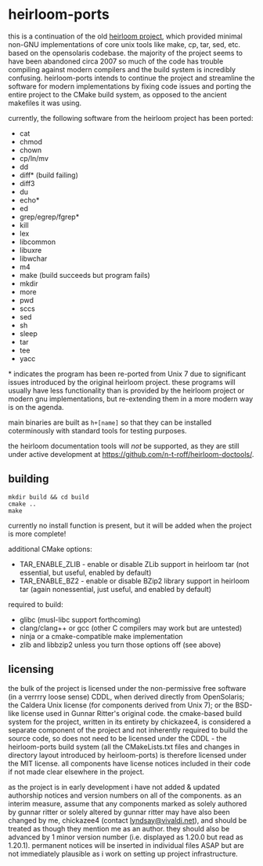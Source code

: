 # heirloom-ports

this is a continuation of the old [heirloom project](http://heirloom.sourceforge.net), which provided minimal non-GNU implementations of core unix tools like make, cp, tar, sed, etc. based on the opensolaris codebase. the majority of the project seems to have been abandoned circa 2007 so much of the code has trouble compiling against modern compilers and the build system is incredibly confusing. heirloom-ports intends to continue the project and streamline the software for modern implementations by fixing code issues and porting the entire project to the CMake build system, as opposed to the ancient makefiles it was using. 

currently, the following software from the heirloom project has been ported:
* cat
* chmod
* chown
* cp/ln/mv
* dd
* diff* (build failing)
* diff3
* du
* echo*
* ed
* grep/egrep/fgrep*
* kill
* lex
* libcommon
* libuxre
* libwchar
* m4
* make (build succeeds but program fails)
* mkdir
* more
* pwd
* sccs
* sed
* sh
* sleep
* tar
* tee
* yacc

\* indicates the program has been re-ported from Unix 7 due to significant issues introduced by the original heirloom project. these programs will usually have less functionality than is provided by the heirloom project or modern gnu implementations, but re-extending them in a more modern way is on the agenda.

main binaries are built as `h+[name]` so that they can be installed coterminously with standard tools for testing purposes.

the heirloom documentation tools will *not* be supported, as they are still under active development at https://github.com/n-t-roff/heirloom-doctools/.

## building

    mkdir build && cd build
    cmake ..
    make

currently no install function is present, but it will be added when the project is more complete!

additional CMake options:
* TAR_ENABLE_ZLIB - enable or disable ZLib support in heirloom tar (not essential, but useful, enabled by default)
* TAR_ENABLE_BZ2 - enable or disable BZip2 library support in heirloom tar (again nonessential, just useful, and enabled by default)

required to build:
* glibc (musl-libc support forthcoming)
* clang/clang++ or gcc (other C compilers may work but are untested)
* ninja or a cmake-compatible make implementation
* zlib and libbzip2 unless you turn those options off (see above)

## licensing
the bulk of the project is licensed under the non-permissive free software (in a verrrry loose sense) CDDL, when derived directly from OpenSolaris; the Caldera Unix license (for components derived from Unix 7); or the BSD-like license used in Gunnar Ritter's original code. the cmake-based build system for the project, written in its entirety by chickazee4, is considered a separate component of the project and not inherently required to build the source code, so does not need to be licensed under the CDDL - the heirloom-ports build system (all the CMakeLists.txt files and changes in directory layout introduced by heirloom-ports) is therefore licensed under the MIT license. all components have license notices included in their code if not made clear elsewhere in the project.

as the project is in early development i have not added & updated authorship notices and version numbers on all of the components. as an interim measure, assume that any components marked as solely authored by gunnar ritter or solely altered by gunnar ritter may have also been changed by me, chickazee4 (contact lyndsay@vivaldi.net), and should be treated as though they mention me as an author. they should also be advanced by 1 minor version number (i.e. displayed as 1.20.0 but read as 1.20.1). permanent notices will be inserted in individual files ASAP but are not immediately plausible as i work on setting up project infrastructure.